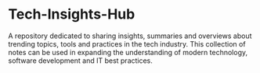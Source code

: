 # Tech-Insights-Hub

A repository dedicated to sharing insights, summaries and overviews about trending topics, tools and practices in the tech industry. This collection of notes can be used in expanding the understanding of modern technology, software development and IT best practices.
